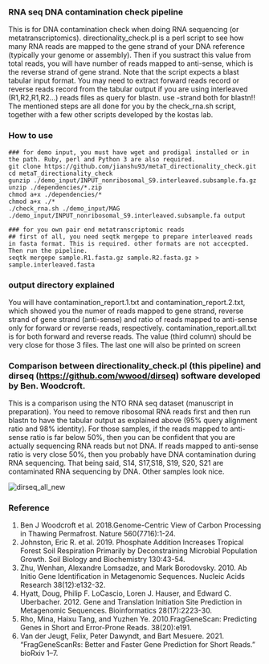 ### RNA seq DNA contamination check pipeline
This is for DNA contamination check when doing RNA sequencing (or metatranscriptomics).
directionality_check.pl is a perl script to see how many RNA reads are mapped to the gene strand of your DNA reference (typically your genome or assembly). Then if you sustract this value from total reads, you will have number of reads mapped to anti-sense, which is the reverse strand of gene strand. Note that the script expects a blast tabular input format. You may need to extract forward reads record or reverse reads record from the tabular output if you are using interleaved (R1,R2,R1,R2...) reads files as query for blastn. use -strand both for blastn!! The mentioned steps are all done for you by the check_rna.sh script, together with a few other scripts developed by the kostas lab.

### How to use
```
### for demo input, you must have wget and prodigal installed or in the path. Ruby, perl and Python 3 are also required.
git clone https://github.com/jianshu93/metaT_directionality_check.git
cd metaT_directionality_check
gunzip ./demo_input/INPUT_nonribosomal_S9.interleaved.subsample.fa.gz
unzip ./dependencies/*.zip
chmod a+x ./dependencies/*
chmod a+x ./*
./check_rna.sh ./demo_input/MAG ./demo_input/INPUT_nonribosomal_S9.interleaved.subsample.fa output

### for you own pair end metatranscriptomic reads
## first of all, you need seqtk mergepe to prepare interleaved reads in fasta format. This is required. other formats are not accecpted. Then run the pipeline.
seqtk mergepe sample.R1.fasta.gz sample.R2.fasta.gz > sample.interleaved.fasta
```
### output directory explained

You will have contamination_report.1.txt and contamination_report.2.txt, which showed you the numer of reads mapped to gene strand, reverse strand of gene strand (anti-sense) and ratio of reads mapped to anti-sense only for forward or reverse reads, respectively. contamination_report.all.txt is for both forward and reverse reads. The value (third column) should be very close for those 3 files. The last one will also be printed on screen


### Comparison between directionality_check.pl (this pipeline) and dirseq (https://github.com/wwood/dirseq) software developed by Ben. Woodcroft.

This is a comparison using the NTO RNA seq dataset (manuscript in preparation). You need to remove ribosomal RNA reads first and then run blastn to have the tabular output as explained above (95% query alignment ratio and 98% identity). For those samples, if the reads mapped to anti-sense ratio is far below 50%, then you can be confident that you are actually sequencing RNA reads but not DNA. If reads mapped to anti-sense ratio is very close 50%, then you probably have DNA contamination during RNA sequencing. That being said, S14, S17,S18, S19, S20, S21 are contaminated RNA sequencing by DNA. Other samples look nice.


![dirseq_all_new](https://user-images.githubusercontent.com/38149286/133333611-63f681e2-8efa-44ac-880c-0c28ab5da360.jpg)


### Reference

1. Ben J Woodcroft et al. 2018.Genome-Centric View of Carbon Processing in Thawing Permafrost. Nature 560(7716):1-24.
2. Johnston, Eric R. et al. 2019. Phosphate Addition Increases Tropical Forest Soil Respiration Primarily by Deconstraining Microbial Population Growth. Soil Biology and Biochemistry 130:43-54.
3. Zhu, Wenhan, Alexandre Lomsadze, and Mark Borodovsky. 2010. Ab Initio Gene Identification in Metagenomic Sequences. Nucleic Acids Research 38(12):e132-32.
4. Hyatt, Doug, Philip F. LoCascio, Loren J. Hauser, and Edward C. Uberbacher. 2012. Gene and Translation Initiation Site Prediction in Metagenomic Sequences. Bioinformatics 28(17):2223-30.
5. Rho, Mina, Haixu Tang, and Yuzhen Ye. 2010.FragGeneScan: Predicting Genes in Short and Error-Prone Reads. 38(20):e191.
6. Van der Jeugt, Felix, Peter Dawyndt, and Bart Mesuere. 2021. “FragGeneScanRs: Better and Faster Gene Prediction for Short Reads.” bioRxiv 1–7.
